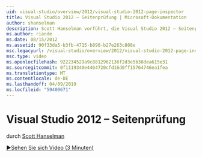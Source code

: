 ```yaml
---
uid: visual-studio/overview/2012/visual-studio-2012-page-inspector
title: Visual Studio 2012 – Seitenprüfung | Microsoft-Dokumentation
author: shanselman
description: Scott Hanselman vorführt, die Visual Studio 2012 – Seitenprüfung.
ms.author: riande
ms.date: 08/15/2012
ms.assetid: 90f33da5-b3fb-4715-b890-b27e263c808e
msc.legacyurl: /visual-studio/overview/2012/visual-studio-2012-page-inspector
msc.type: video
ms.openlocfilehash: 922234529a9c8812962136f2d3e5b38dea615e31
ms.sourcegitcommit: 0f1119340e4464720cfd16d0ff15764746ea1fea
ms.translationtype: MT
ms.contentlocale: de-DE
ms.lasthandoff: 04/09/2019
ms.locfileid: "59400671"
---
```

# <a name="visual-studio-2012-page-inspector"></a>Visual Studio 2012 – Seitenprüfung

durch [Scott Hanselman](https://github.com/shanselman)

[&#9654;Sehen Sie sich Video (3 Minuten)](https://channel9.msdn.com/Blogs/ASP-NET-Site-Videos/visual-studio-2012-page-inspector)
